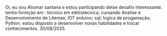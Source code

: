 Oi, eu sou Aliomar santana e estou participando detse desafio interessante.
tenho formção em :
técnico em elétrotecnica;
cursando Analise e Desenvolvimento de Litemas;
IOT arduino;
sql;
logica de progamação;
Python.
estou disposto a desenvolver novas habilidades e trocar conhecimentos. 
30/08/2025.
